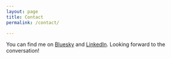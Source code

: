 ```yaml
---
layout: page
title: Contact
permalink: /contact/

---
```


You can find me on [Bluesky](https://bsky.app/profile/rolandlegrand.bsky.social) and [LinkedIn](https://www.linkedin.com/in/rolandlegrand/). Looking forward to the conversation! 



